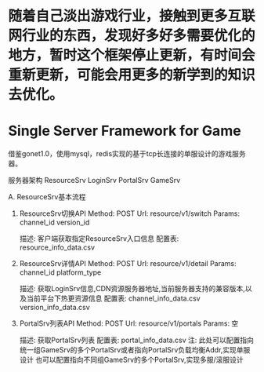 # 随着自己淡出游戏行业，接触到更多互联网行业的东西，发现好多好多需要优化的地方，暂时这个框架停止更新，有时间会重新更新，可能会用更多的新学到的知识去优化。

# Single Server Framework for Game

借鉴gonet1.0，使用mysql，redis实现的基于tcp长连接的单服设计的游戏服务器。


服务器架构
ResourceSrv
LoginSrv
PortalSrv
GameSrv

A. ResourceSrv基本流程
1. ResourceSrv切换API
    Method: POST
    Url: resource/v1/switch
    Params: channel_id version_id   

    描述: 客户端获取指定ResourceSrv入口信息
    配置表: resource_info_data.csv

2. ResourceSrv详情API
	Method: POST
	Url: resource/v1/detail
	Params: channel_id platform_type
	
	描述: 获取LoginSrv信息,CDN资源服务器地址,当前服务器支持的兼容版本,以及当前平台下热更资源信息
	配置表: channel_info_data.csv version_info_data.csv

3. PortalSrv列表API
	Method: POST
	Url: resource/v1/portals
	Params: 空
	
	描述: 获取PortalSrv列表
	配置表: portal_info_data.csv
	注: 此处可以配置指向统一组GameSrv的多个PortalSrv或者指向PortalSrv负载均衡Addr,实现单服设计
	    也可以配置指向不同组GameSrv的多个PortalSrv,实现多服/滚服设计

